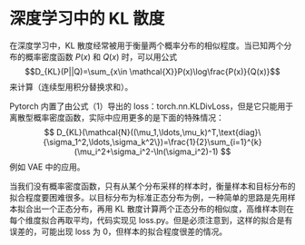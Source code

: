 # 深度学习中的 KL 散度

在深度学习中，KL 散度经常被用于衡量两个概率分布的相似程度。当已知两个分布的概率密度函数 $P(x)$ 和 $Q(x)$ 时，可以用公式
$$D_{KL}(P||Q)=\sum_{x\in \mathcal{X}}P(x)\log\frac{P(x)}{Q(x)}$$
来计算（连续型用积分替换求和）。

Pytorch 内置了由公式（1）导出的 loss：torch.nn.KLDivLoss，但是它只能用于离散型概率密度函数，实际中应用更多的是下面的特殊情况：
$$
D_{KL}(\mathcal{N}((\mu_1,\ldots,\mu_k)^T,\text{diag}\{\sigma_1^2,\ldots,\sigma_k^2\})=\frac{1}{2}\sum_{i=1}^{k}(\mu_i^2+\sigma_i^2-\ln(\sigma_i^2)-1)
$$
例如 VAE 中的应用。

当我们没有概率密度函数，只有从某个分布采样的样本时，衡量样本和目标分布的拟合程度要困难很多。以目标分布为标准正态分布为例，一种简单的思路是先用样本拟合出一个正态分布，再用 KL 散度计算两个正态分布的相似度，高维样本则在每个维度拟合再取平均，代码实现见 loss.py。但是必须注意到，这样的拟合是有误差的，可能出现 loss 为 0，但样本的拟合程度很差的情况。
